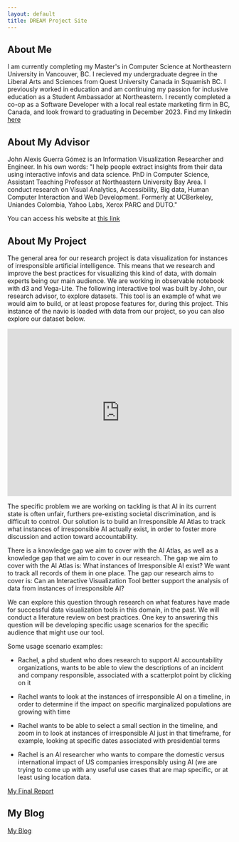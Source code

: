 ```yaml
---
layout: default
title: DREAM Project Site
---
```


## About Me

I am currently completing my Master's in Computer Science at Northeastern University in Vancouver, BC. I recieved my undergraduate degree in the Liberal Arts and Sciences from Quest University Canada in Squamish BC. I previously worked in education and am continuing my passion for inclusive education as a Student Ambassador at Northeastern. I recently completed a co-op as a Software Developer with a local real estate marketing firm in BC, Canada, and look froward to graduating in December 2023. Find my linkedin [here](https://www.linkedin.com/in/sommer-harris-824864103/?original_referer=https%3A%2F%2Fwww%2Egoogle%2Ecom%2F&originalSubdomain=ca)

## About My Advisor

John Alexis Guerra Gómez is an Information Visualization Researcher and Engineer. In his own words: "I help people extract insights from their data using interactive infovis and data science. PhD in Computer Science, Assistant Teaching Professor at Northeastern University Bay Area. I conduct research on Visual Analytics, Accessibility, Big data, Human Computer Interaction and Web Development. Formerly at UCBerkeley, Uniandes Colombia, Yahoo Labs, Xerox PARC and DUTO."

You can access his website at [this link](https://johnguerra.co/)

## About My Project

The general area for our research project is data visualization for instances of irresponsible artificial intelligence. This means that we research and improve the best practices for visualizing this kind of data, with domain experts being our main audience. We are working in observable notebook with d3 and Vega-Lite. The following interactive tool was built by John, our research advisor, to explore datasets. This tool is an example of what we would aim to build, or at least propose features for, during this project. This instance of the navio is loaded with data from our project, so you can also explore our dataset below.

<iframe width="100%" height="376" frameborder="0"
  src="https://observablehq.com/embed/2ed9bcdeef401cb3?cells=viewof+selected"></iframe>

The specific problem we are working on tackling is that AI in its current state is often unfair, furthers pre-existing societal discrimination, and is difficult to control. Our solution is to build an Irresponsible AI Atlas to track what instances of irresponsible AI actually exist, in order to foster more discussion and action toward accountability.

There is a knowledge gap we aim to cover with the AI Atlas, as well as a knowledge gap that we aim to cover in our research. The gap we aim to cover with the AI Atlas is: What instances of Irresponsible AI exist? We want to track all records of them in one place. The gap our research aims to cover is: Can an Interactive Visualization Tool better support the analysis of data from instances of irresponsible AI? 

We can explore this question through research on what features have made for successful data visualization tools in this domain, in the past. We will conduct a literature review on best practices. One key to answering this question will be developing specific usage scenarios for the specific audience that might use our tool. 

Some usage scenario examples:
* Rachel, a phd student who does research to support AI accountability organizations, wants to be able to view the descriptions of an incident and company responsible, associated with a scatterplot point by clicking on it

* Rachel wants to look at the instances of irresponsible AI on a timeline, in order to determine if the impact on specific marginalized populations are growing with time

* Rachel wants to be able to select a small section in the timeline, and zoom in to look at instances of irresponsible AI just in that timeframe, for example, looking at specific dates associated with presidential terms

* Rachel is an AI researcher who wants to compare the domestic versus international impact of US companies irresponsibly using AI (we are trying to come up with any useful use cases that are map specific, or at least using location data.

[My Final Report](files/finalreport.pdf)

## My Blog

[My Blog](blog.html)
